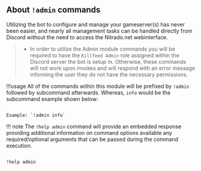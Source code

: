 ## About `!admin` commands

 Utilizing the bot to configure and manage your gameserver(s) has never been easier, and nearly all management tasks can be handled directly from Discord without the need to access the Nitrado.net webinterface.

> + In order to utilize the Admin module commands you will be required to have the `Killfeed Admin` role assigned within the Discord server the bot is setup in. Otherwise, these commands will not work upon invokes and will respond with an error message informing the user they do not have the necessary permissions.

!!!usage
All of the commands within this module will be prefixed by `!admin` followed by subcommand afterwards. Whereas, `info` would be the subcommand example shown below:

```log

Example: `!admin info`

```

!!! note
The `!help admin` command will provide an embedded response providing additional information on command options available any required/optional arguments that can be passed during the command execution.

```log

!help admin

```
